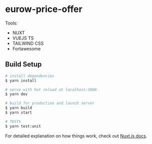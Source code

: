 # eurow-price-offer

Tools:

- NUXT
- VUEJS TS
- TAILWIND CSS
- Fortawesome 


## Build Setup

```bash
# install dependencies
$ yarn install

# serve with hot reload at localhost:3000
$ yarn dev

# build for production and launch server
$ yarn build
$ yarn start

# TESTS 
$ yarn test:unit
```

For detailed explanation on how things work, check out [Nuxt.js docs](https://nuxtjs.org).
